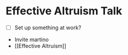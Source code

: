 # Effective Altruism Talk
- [ ] Set up something at work?
- Invite martino
- [[Effective Altruism]]
